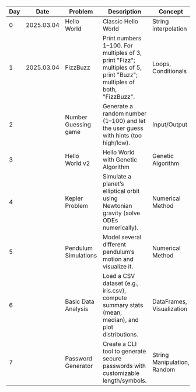 | Day | Date       | Problem              | Description                                                                                                         | Concept                     | References | ✅ |
|-----|------------|----------------------|---------------------------------------------------------------------------------------------------------------------|-----------------------------|------------|---|
| 0   | 2025.03.04 | Hello World          | Classic Hello World                                                                                                 | String interpolation        |            | ✅ |
| 1   | 2025.03.04 | FizzBuzz             | Print numbers 1–100. For multiples of 3, print "Fizz"; multiples of 5, print "Buzz"; multiples of both, "FizzBuzz". | Loops, Conditionals         |            | ✅ |
| 2   |            | Number Guessing game | Generate a random number (1–100) and let the user guess with hints (too high/low).                                  | Input/Output                |            |   |
| 3   |            | Hello World v2       | Hello World with Genetic Algorithm                                                                                  | Genetic Algorithm           |            |   |
| 4   |            | Kepler Problem       | Simulate a planet’s elliptical orbit using Newtonian gravity (solve ODEs numerically).                              | Numerical Method            |            |   |
| 5   |            | Pendulum Simulations | Model several different pendulum’s motion and visualize it.                                                         | Numerical Method            |            |   |
| 6   |            | Basic Data Analysis  | Load a CSV dataset (e.g., iris.csv), compute summary stats (mean, median), and plot distributions.                  | DataFrames, Visualization   |            |   |
| 7   |            | Password Generator   | Create a CLI tool to generate secure passwords with customizable length/symbols.                                    | String Manipulation, Random |            |   |